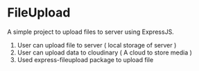 # FileUpload 

A simple project to upload files to server using ExpressJS.

1. User can upload file to server ( local storage of server )
2. User can upload data to cloudinary ( A cloud to store media )
3. Used express-fileupload package to upload file


   
   
